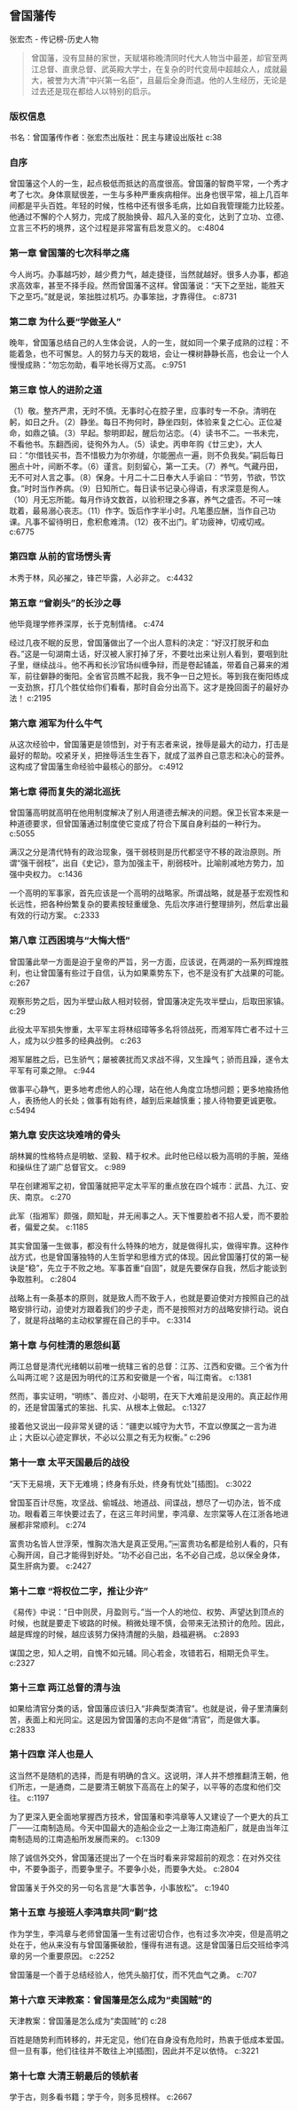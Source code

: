 ## 曾国藩传

张宏杰  -  传记榜-历史人物

> 曾国藩，没有显赫的家世，天赋堪称晚清同时代大人物当中最差，却官至两江总督、直隶总督、武英殿大学士，在复杂的时代变局中超越众人，成就最大，被誉为大清“中兴第一名臣”，且最后全身而退。他的人生经历，无论是过去还是现在都给人以特别的启示。

### 版权信息

书名：曾国藩传作者：张宏杰出版社：民主与建设出版社 c:38

### 自序

曾国藩这个人的一生，起点极低而抵达的高度很高。曾国藩的智商平常，一个秀才考了七次。身体禀赋很差，一生与多种严重疾病相伴。出身也很平常，祖上几百年间都是平头百姓。年轻的时候，性格中还有很多毛病，比如自我管理能力比较差。他通过不懈的个人努力，完成了脱胎换骨、超凡入圣的变化，达到了立功、立德、立言三不朽的境界，这个过程是非常富有启发意义的。 c:4804

### 第一章 曾国藩的七次科举之痛

今人尚巧。办事越巧妙，越少费力气，越走捷径，当然就越好。很多人办事，都追求高效率，甚至不择手段。然而曾国藩不这样。曾国藩说：“天下之至拙，能胜天下之至巧。”就是说，笨拙胜过机巧。办事笨拙，才靠得住。 c:8731

### 第二章 为什么要“学做圣人”

晚年，曾国藩总结自己的人生体会说，人的一生，就如同一个果子成熟的过程：不能着急，也不可懈怠。人的努力与天的栽培，会让一棵树静静长高，也会让一个人慢慢成熟：“勿忘勿助，看平地长得万丈高。 c:9751

### 第三章 惊人的进阶之道

（1）敬。整齐严肃，无时不慎。无事时心在腔子里，应事时专一不杂。清明在躬，如日之升。（2）静坐。每日不拘何时，静坐四刻，体验来复之仁心。正位凝命，如鼎之镇。（3）早起。黎明即起，醒后勿沾恋。（4）读书不二。一书未完，不看他书。东翻西阅，徒徇外为人。（5）读史。丙申年购《廿三史》，大人曰：“尔借钱买书，吾不惜极力为尔弥缝，尔能圈点一遍，则不负我矣。”嗣后每日圈点十叶，间断不孝。（6）谨言。刻刻留心，第一工夫。（7）养气。气藏丹田，无不可对人言之事。（8）保身。十月二十二日奉大人手谕曰：“节劳，节欲，节饮食。”时时当作养病。（9）日知所亡。每日读书记录心得语，有求深意是徇人。（10）月无忘所能。每月作诗文数首，以验积理之多寡，养气之盛否。不可一味耽着，最易溺心丧志。（11）作字。饭后作字半小时。凡笔墨应酬，当作自己功课。凡事不留待明日，愈积愈难清。（12）夜不出门。旷功疲神，切戒切戒。 c:6775

### 第四章 从前的官场愣头青

木秀于林，风必摧之，锋芒毕露，人必非之。 c:4432

### 第五章 “曾剃头”的长沙之辱

他毕竟理学修养深厚，长于克制情绪。 c:474

经过几夜不眠的反思，曾国藩做出了一个出人意料的决定：“好汉打脱牙和血吞。”这是一句湖南土话，好汉被人家打掉了牙，不要吐出来让别人看到，要咽到肚子里，继续战斗。他不再和长沙官场纠缠争辩，而是卷起铺盖，带着自己募来的湘军，前往僻静的衡阳。全省官员瞧不起我，我不争一日之短长。等到我在衡阳练成一支劲旅，打几个胜仗给你们看看，那时自会分出高下。这才是挽回面子的最好办法！ c:2195

### 第六章 湘军为什么牛气

从这次经验中，曾国藩更是领悟到，对于有志者来说，挫辱是最大的动力，打击是最好的帮助。咬紧牙关，把挫辱活生生吞下，就成了滋养自己意志和决心的营养。这构成了曾国藩生命经验中最核心的部分。 c:4912

### 第七章 得而复失的湖北巡抚

曾国藩高明就高明在他用制度解决了别人用道德去解决的问题。保卫长官本来是一种道德要求，但曾国藩通过制度使它变成了符合下属自身利益的一种行为。 c:5055

满汉之分是清代特有的政治现象，强干弱枝则是历代都坚守不移的政治原则。所谓“强干弱枝”，出自《史记》，意为加强主干，削弱枝叶。比喻削减地方势力，加强中央权力。 c:1436

一个高明的军事家，首先应该是一个高明的战略家。所谓战略，就是基于宏观性和长远性，把各种纷繁复杂的要素按轻重缓急、先后次序进行整理排列，然后拿出最有效的行动方案。 c:2333

### 第八章 江西困境与“大悔大悟”

曾国藩此举一方面是迫于皇帝的严旨，另一方面，应该说，在两湖的一系列辉煌胜利，也让曾国藩有些过于自信，认为如果乘势东下，也不是没有扩大战果的可能。 c:267

观察形势之后，因为半壁山敌人相对较弱，曾国藩决定先攻半壁山，后取田家镇。 c:29

此役太平军损失惨重，太平军主将林绍璋等多名将领战死，而湘军阵亡者不过十三人，成为以少胜多的经典战例。 c:263

湘军屡胜之后，已生骄气；屡被袭扰而又求战不得，又生躁气；骄而且躁，遂令太平军有可乘之隙。 c:944

做事平心静气，更多地考虑他人的心理，站在他人角度立场想问题；更多地揄扬他人，表扬他人的长处；做事有始有终，越到后来越慎重；接人待物要更诚更敬。 c:5494

### 第九章 安庆这块难啃的骨头

胡林翼的性格特点是明敏、坚毅、精于权术。此时他已经以极为高明的手腕，笼络和操纵住了湖广总督官文。 c:989

早在创建湘军之初，曾国藩就把平定太平军的重点放在四个城市：武昌、九江、安庆、南京。 c:270

此军（指湘军）颇强，颇知耻，并无闹事之人。天下惟要脸者不招人爱，而不要脸者，偏爱之矣。 c:1185

其实曾国藩一生做事，都没有什么特殊的地方，就是做得扎实，做得牢靠。这种作战方式，也是曾国藩独特的人生哲学和思维方式的体现。因此曾国藩打仗的第一秘诀是“稳”，先立于不败之地。军事首重“自固”，就是先要保存自我，然后才能谈到争取胜利。 c:2804

战略上有一条基本的原则，就是致人而不致于人，也就是要迫使对方按照自己的战略安排行动，迫使对方跟着我们的步子走，而不是按照对方的战略安排行动。说白了，就是将战略的主动权掌握在自己的手中。 c:3314

### 第十章 与何桂清的恩怨纠葛

两江总督是清代光绪朝以前唯一统辖三省的总督：江苏、江西和安徽。三个省为什么叫两江呢？这是因为明代的江苏和安徽是一个省，叫江南省。 c:1381

然而，事实证明，“明练”、善应对、小聪明，在天下大难前是没用的。真正起作用的，还是曾国藩式的笨拙、扎实、从根本上做起。 c:1327

接着他又说出一段非常关键的话：“疆吏以城守为大节，不宜以僚属之一言为进止；大臣以心迹定罪状，不必以公禀之有无为权衡。” c:296

### 第十一章 太平天国最后的战役

“天下无易境，天下无难境；终身有乐处，终身有忧处”[插图]。 c:3022

曾国荃百计尽施，攻坚战、偷城战、地道战、间谍战，想尽了一切办法，皆不成功。眼看着三年快要过去了，在这三年时间里，李鸿章、左宗棠等人在江浙各地进展都非常顺利。 c:274

富贵功名皆人世浮荣，惟胸次浩大是真正受用。”￼富贵功名都是给别人看的，只有心胸开阔，自己才能得到好处。“功不必自己出，名不必自己成，总以保全身体，莫生肝病为要。 c:2427

### 第十二章 “将权位二字，推让少许”

《易传》中说：“日中则昃，月盈则亏。”当一个人的地位、权势、声望达到顶点的时候，也就是要走下坡路的时候。稍微处理不慎，会带来无法预计的危险。因此，越是辉煌的时候，越应该努力保持清醒的头脑，趋福避祸。 c:2893

谋国之忠，知人之明，自愧不如元辅。同心若金，攻错若石，相期无负平生。 c:2327

### 第十三章 两江总督的清与浊

如果给清官分类的话，曾国藩应该归入“非典型类清官”。也就是说，骨子里清廉刻苦，表面上和光同尘。这是因为曾国藩的志向不是做“清官”，而是做大事。 c:2833

### 第十四章 洋人也是人

这当然不是随机的选择，而是有明确的含义。这说明，洋人并不想推翻清王朝，他们所志，一是通商，二是要清王朝放下高高在上的架子，以平等的态度和他们交往。 c:1197

为了更深入更全面地掌握西方技术，曾国藩和李鸿章等人又建设了一个更大的兵工厂——江南制造局。今天中国最大的造船企业之一上海江南造船厂，就是由当年江南制造局的江南造船所发展而来的。 c:1309

除了诚信外交外，曾国藩还提出了一个在当时看来非常超前的观念：在对外交往中，不要争面子，而要争里子。不要争小处，而要争大处。 c:2804

曾国藩关于外交的另一句名言是“大事苦争，小事放松”。 c:1940

### 第十五章 与接班人李鸿章共同“剿”捻

作为学生，李鸿章与老师曾国藩一生有过密切合作，也有过多次冲突，但是高明之处在于，他从来没有与曾国藩撕破脸，懂得有进有退。这是曾国藩日后交班给李鸿章的另一个重要原因。 c:2252

曾国藩是一个善于总结经验人，他凭头脑打仗，而不凭血气之勇。 c:707

### 第十六章 天津教案：曾国藩是怎么成为“卖国贼”的

天津教案：曾国藩是怎么成为“卖国贼”的 c:28

百姓是随势利而转移的，并无定见，他们在自身没有危险时，热衷于低成本爱国。但一旦有事，他们往往并不敢往上冲[插图]，因此并不足以依恃。 c:3221

### 第十七章 大清王朝最后的领航者

学于古，则多看书籍；学于今，则多觅榜样。 c:2667
